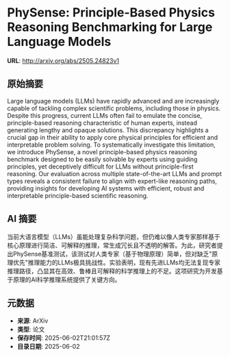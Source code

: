 # PhySense: Principle-Based Physics Reasoning Benchmarking for Large Language Models

**URL**: http://arxiv.org/abs/2505.24823v1

## 原始摘要

Large language models (LLMs) have rapidly advanced and are increasingly
capable of tackling complex scientific problems, including those in physics.
Despite this progress, current LLMs often fail to emulate the concise,
principle-based reasoning characteristic of human experts, instead generating
lengthy and opaque solutions. This discrepancy highlights a crucial gap in
their ability to apply core physical principles for efficient and interpretable
problem solving. To systematically investigate this limitation, we introduce
PhySense, a novel principle-based physics reasoning benchmark designed to be
easily solvable by experts using guiding principles, yet deceptively difficult
for LLMs without principle-first reasoning. Our evaluation across multiple
state-of-the-art LLMs and prompt types reveals a consistent failure to align
with expert-like reasoning paths, providing insights for developing AI systems
with efficient, robust and interpretable principle-based scientific reasoning.


## AI 摘要

当前大语言模型（LLMs）虽能处理复杂科学问题，但仍难以像人类专家那样基于核心原理进行简洁、可解释的推理，常生成冗长且不透明的解答。为此，研究者提出PhySense基准测试，该测试对人类专家（基于物理原理）简单，但对缺乏"原理优先"推理能力的LLMs极具挑战性。实验表明，现有先进LLMs均无法复现专家推理路径，凸显其在高效、鲁棒且可解释的科学推理上的不足。这项研究为开发基于原理的AI科学推理系统提供了关键方向。

## 元数据

- **来源**: ArXiv
- **类型**: 论文
- **保存时间**: 2025-06-02T21:01:57Z
- **目录日期**: 2025-06-02
